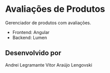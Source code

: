 # Avaliações de Produtos
Gerenciador de produtos com avaliações.

- Frontend: Angular
- Backend: Lumen

## Desenvolvido por
Andrei Legramante
Vitor Araújo Lengovski